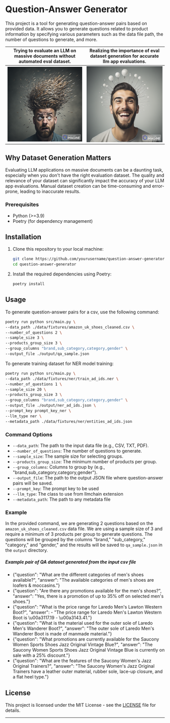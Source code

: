 # Question-Answer Generator

This project is a tool for generating question-answer pairs based on provided data. It allows you to generate questions related to product information by specifying various parameters such as the data file path, the number of questions to generate, and more.


| Trying to evaluate an LLM on massive documents without automated eval dataset. | Realizing the importance of eval dataset generation for accurate llm app evaluations. |
| ----------------------------------------------------------------------- | ------------------------------------------------------------------ |
| ![Confused Person](data/images/confused_person.png)                    | ![Confident Person](data/images/confident_person.png)             |

## Why Dataset Generation Matters

Evaluating LLM applications on massive documents can be a daunting task, especially when you don't have the right evaluation dataset. The quality and relevance of your dataset can significantly impact the accuracy of your LLM app evaluations. Manual dataset creation can be time-consuming and error-prone, leading to inaccurate results.

### Prerequisites

- Python (>=3.9)
- Poetry (for dependency management)
 
## Installation

1. Clone this repository to your local machine:

   ```bash
   git clone https://github.com/yourusername/question-answer-generator.git
   cd question-answer-generator
   ```

2. Install the required dependencies using Poetry:

   ```bash
   poetry install
   ```

## Usage

To generate question-answer pairs for a csv, use the following command:

```bash
poetry run python src/main.py \ 
--data_path ./data/fixtures/amazon_uk_shoes_cleaned.csv \
--number_of_questions 2 \
--sample_size 3 \
--products_group_size 3 \
--group_columns "brand,sub_category,category,gender" \
--output_file ./output/qa_sample.json
```

To generate training dataset for NER model training:
``` bash 
poetry run python src/main.py \
--data_path ./data/fixtures/ner/train_ad_ids.ner \
--number_of_questions 1 \
--sample_size 20 \
--products_group_size 3 \
--group_columns "brand,sub_category,category,gender" \
--output_file ./output/ner_ad_ids.json \
--prompt_key prompt_key_ner \
--llm_type ner \
--metadata_path ./data/fixtures/ner/entities_ad_ids.json
```

### Command Options

- `--data_path`: The path to the input data file (e.g., CSV, TXT, PDF).
- `--number_of_questions`: The number of questions to generate.
- `--sample_size`: The sample size for selecting groups.
- `--products_group_size`: The minimum number of products per group.
- `--group_columns`: Columns to group by (e.g., "brand,sub_category,category,gender").
- `--output_file`: The path to the output JSON file where question-answer pairs will be saved.
- `--prompt_key`: The prompt key to be used 
- `--llm_type`: The class to use from llmchain extension 
- `--metadata_path`: The path to any metadata file

### Example

In the provided command, we are generating 2 questions based on the `amazon_uk_shoes_cleaned.csv` data file. We are using a sample size of 3 and require a minimum of 3 products per group to generate questions. The questions will be grouped by the columns "brand," "sub_category," "category," and "gender," and the results will be saved to `qa_sample.json` in the `output` directory.

##### Example pair of QA dataset generated from the input csv file 
- {"question": "What are the different categories of men's shoes available?", "answer": "The available categories of men's shoes are loafers & moccasins."}
- {"question": "Are there any promotions available for the men's shoes?", "answer": "Yes, there is a promotion of up to 35% off on selected men's shoes."}
- {"question": "What is the price range for Laredo Men's Lawton Western Boot?", "answer": - "The price range for Laredo Men's Lawton Western Boot is \u00a3117.19 - \u00a3143.41."}
- {"question": "What is the material used for the outer sole of Laredo Men's Wanderer Boot?", "answer": "The outer sole of Laredo Men's Wanderer Boot is made of manmade material."}
- {"question": "What promotions are currently available for the Saucony Women Sports Shoes Jazz Original Vintage Blue?", "answer": "The Saucony Women Sports Shoes Jazz Original Vintage Blue is currently on sale with a 25% discount."}
- {"question": "What are the features of the Saucony Women's Jazz Original Trainers?", "answer": "The Saucony Women's Jazz Original Trainers have a leather outer material, rubber sole, lace-up closure, and a flat heel type."}

## License

This project is licensed under the MIT License - see the [LICENSE](LICENSE) file for details.

---
